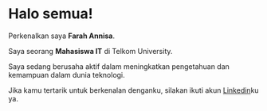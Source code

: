 # Halo semua! 

Perkenalkan saya **Farah Annisa**.

Saya seorang **Mahasiswa IT** di Telkom University.

Saya sedang berusaha aktif dalam meningkatkan pengetahuan dan kemampuan dalam dunia teknologi.

Jika kamu tertarik untuk berkenalan denganku, silakan ikuti akun [Linkedin](www.linkedin.com/in/farah-annisa-5b1686193)ku ya.

